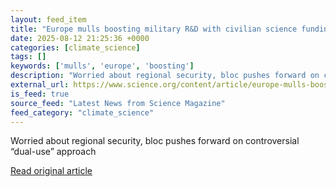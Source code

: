 ```yaml
---
layout: feed_item
title: "Europe mulls boosting military R&D with civilian science funding"
date: 2025-08-12 21:25:36 +0000
categories: [climate_science]
tags: []
keywords: ['mulls', 'europe', 'boosting']
description: "Worried about regional security, bloc pushes forward on controversial “dual-use” approach"
external_url: https://www.science.org/content/article/europe-mulls-boosting-military-r-d-civilian-science-funding
is_feed: true
source_feed: "Latest News from Science Magazine"
feed_category: "climate_science"
---
```


Worried about regional security, bloc pushes forward on controversial “dual-use” approach

[Read original article](https://www.science.org/content/article/europe-mulls-boosting-military-r-d-civilian-science-funding)

